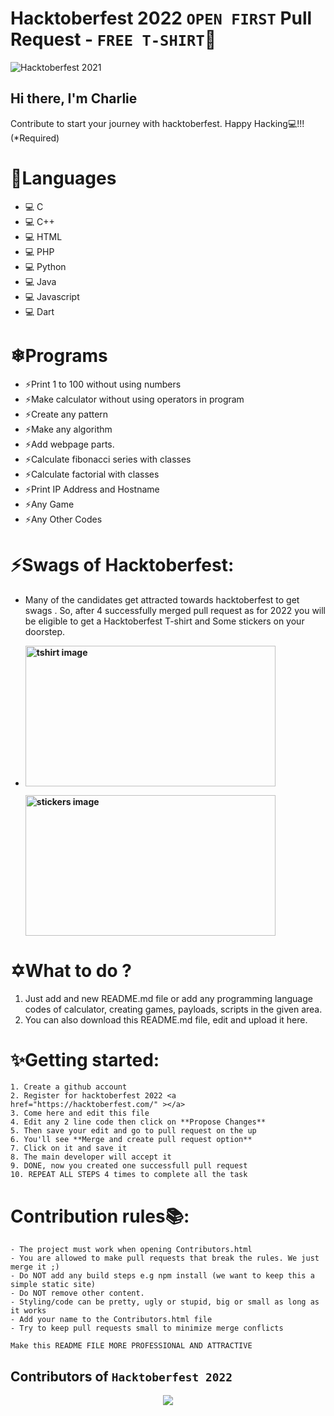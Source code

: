 # Hacktoberfest 2022 `OPEN FIRST` Pull Request - `FREE T-SHIRT`🎉
![Hacktoberfest 2021](https://th.bing.com/th/id/R.be3bba922552660457b00959f70fc7dc?rik=RgmvjE7sCml%2bKA&riu=http%3a%2f%2fmycroft.ai%2fwp-content%2fuploads%2f2018%2f10%2fhacktoberfest-2018.png&ehk=HU5ZXfHV9Ec58gm6gc7cevrSTRePDs4IdDbEuvtz41I%3d&risl=&pid=ImgRaw&r=0)

## Hi there, I'm Charlie

Contribute to start your journey with hacktoberfest. Happy Hacking💻!!! (*Required)

# 🌟Languages
- 💻 C
- 💻 C++
- 💻 HTML
- 💻 PHP
- 💻 Python
- 💻 Java
- 💻 Javascript
- 💻 Dart

# ❄Programs
- ⚡Print 1 to 100 without using numbers
- ⚡Make calculator without using operators in program
- ⚡Create any pattern
- ⚡Make any algorithm
- ⚡Add webpage parts.
- ⚡Calculate fibonacci series with classes
- ⚡Calculate factorial with classes
- ⚡Print IP Address and Hostname
- ⚡Any Game
- ⚡Any Other Codes

# ⚡️Swags of Hacktoberfest:
- Many of the candidates get attracted towards hacktoberfest to get swags . So, after 4 successfully merged pull request as for 2022 you will be eligible to get a Hacktoberfest T-shirt and Some stickers on your doorstep.
 
     <li><B><p><img src="https://miro.medium.com/max/1050/1*4JctIO7irt8hFxBmTvUpiQ.jpeg" width="400" height="225" style="width: 400px; height: 225px;" alt="tshirt image"></a></p><p><img src="https://miro.medium.com/max/1050/1*jkffr74bq5RsQ_xqDhgqYQ.jpeg" width="400" height="225" style="width: 400px; height: 225px;" alt="stickers image"></p>
</b></li>

# ✡What to do ?
1. Just add and new README.md file or add any programming language codes of calculator, creating games, payloads, scripts in the given area.
2. You can also download this README.md file, edit and upload it here.

# ✨Getting started: 
```text
1. Create a github account
2. Register for hacktoberfest 2022 <a href="https://hacktoberfest.com/" ></a>
3. Come here and edit this file
4. Edit any 2 line code then click on **Propose Changes**
5. Then save your edit and go to pull request on the up
6. You'll see **Merge and create pull request option**
7. Click on it and save it
8. The main developer will accept it 
9. DONE, now you created one successfull pull request
10. REPEAT ALL STEPS 4 times to complete all the task
```

# Contribution rules📚:
```text
- The project must work when opening Contributors.html
- You are allowed to make pull requests that break the rules. We just merge it ;)
- Do NOT add any build steps e.g npm install (we want to keep this a simple static site)
- Do NOT remove other content.
- Styling/code can be pretty, ugly or stupid, big or small as long as it works
- Add your name to the Contributors.html file
- Try to keep pull requests small to minimize merge conflicts
```

```text
Make this README FILE MORE PROFESSIONAL AND ATTRACTIVE
```

## Contributors of `Hacktoberfest 2022`

<div align="center">

<a href="https://github.com/CharlieTheHack1/hacktoberfest2022/graphs/contributors">
  <img src="https://contrib.rocks/image?repo=CharlieTheHack1/hacktoberfest2022" />
</a>
  
  </div>
